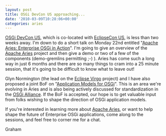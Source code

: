 ```yaml
---
layout: post
title: OSGi DevCon US approaching...
date: '2010-03-09T10:28:06+00:00'
categories: aries
---
```

<p>
<a href="http://www.osgi.org/DevCon2010/HomePage" title="OSGi DevCon US">OSGi DevCon US</a>, which is co-located with <a href="http://www.eclipsecon.org/2010/" title="EclipseCon US">EclipseCon US</a>, is less than two weeks away.  I'm down to do a short talk on Monday 22nd entitled &quot;<a href="http://www.eclipsecon.org/2010/sessions/?page=sessions&amp;id=1290" title="Apache Aries: Enterprise OSGi in Action">Apache Aries: Enterprise OSGi in Action</a>&quot;.  I'm going to give an overview of the <a href="http://incubator.apache.org/aries/" title="Apache Aries">Apache Aries</a> project and then give a demo or two of a few of the components (demo-gremlins permitting ;-) ).  Aries has come such a long way in just 6 months and there are so many things to cram into a 25 minute session, that it's going to be difficult to know what to leave out!
</p>

<p>
Glyn Normington (the lead on the <a href="http://www.eclipse.org/proposals/virgo/" title="Eclipse Virgo">Eclipse Virgo</a> project) and I have also proposed a joint BoF on &quot;<a href="http://www.eclipsecon.org/submissions/2010/view_talk.php?id=1585" title="Application Models for OSGi">Application Models for OSGi</a>&quot;.  This is an area we're evolving in Aries and is also being actively discussed for standardization in the <a title="OSGi Alliance" href="http://www.osgi.org/Main/HomePage">OSGi Alliance</a>.  If the BoF is accepted, our hope is to get valuable input from folks wishing to shape the direction of OSGi application models.
</p>

<p>
If you're interested in learning more about <a href="http://incubator.apache.org/aries/" title="Apache Aries">Apache Aries</a>, or want to help shape the future of Enterprise OSGi applications, come along to the sessions, and feel free to corner me for a chat.
</p>

<p>
Graham
</p>
